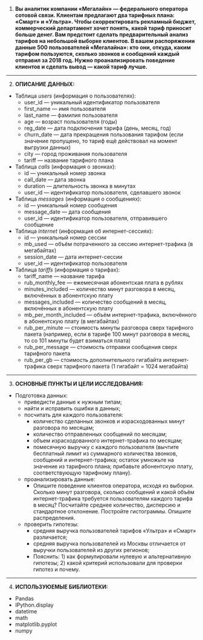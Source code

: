 1. **Вы аналитик компании «Мегалайн» — федерального оператора сотовой связи. Клиентам предлагают два тарифных плана: «Смарт» и «Ультра». Чтобы скорректировать рекламный бюджет, коммерческий департамент хочет понять, какой тариф приносит больше денег. Вам предстоит сделать предварительный анализ тарифов на небольшой выборке клиентов. В вашем распоряжении данные 500 пользователей «Мегалайна»: кто они, откуда, каким тарифом пользуются, сколько звонков и сообщений каждый отправил за 2018 год. Нужно проанализировать поведение клиентов и сделать вывод — какой тариф лучше.**
----------------------------------------
2. **ОПИСАНИЕ ДАННЫХ:** 
- Таблица *users* (информация о пользователях):
  - user_id — уникальный идентификатор пользователя
  - first_name — имя пользователя
  - last_name — фамилия пользователя
  - age — возраст пользователя (годы)
  - reg_date — дата подключения тарифа (день, месяц, год)
  - churn_date — дата прекращения пользования тарифом (если значение пропущено, то тариф ещё действовал на момент выгрузки данных)
  - city — город проживания пользователя
  - tariff — название тарифного плана
- Таблица *calls* (информация о звонках):
  - id — уникальный номер звонка
  - call_date — дата звонка
  - duration — длительность звонка в минутах
  - user_id — идентификатор пользователя, сделавшего звонок
- Таблица *messages* (информация о сообщениях):
  - id — уникальный номер сообщения
  - message_date — дата сообщения
  - user_id — идентификатор пользователя, отправившего сообщение
- Таблица *internet* (информация об интернет-сессиях):
  - id — уникальный номер сессии
  - mb_used — объём потраченного за сессию интернет-трафика (в мегабайтах)
  - session_date — дата интернет-сессии
  - user_id — идентификатор пользователя
- Таблица *tariffs* (информация о тарифах):
  - tariff_name — название тарифа
  - rub_monthly_fee — ежемесячная абонентская плата в рублях
  - minutes_included — количество минут разговора в месяц, включённых в абонентскую плату
  - messages_included — количество сообщений в месяц, включённых в абонентскую плату
  - mb_per_month_included — объём интернет-трафика, включённого в абонентскую плату (в мегабайтах)
  - rub_per_minute — стоимость минуты разговора сверх тарифного пакета (например, если в тарифе 100 минут разговора в месяц, то со 101 минуты будет взиматься плата)
  - rub_per_message — стоимость отправки сообщения сверх тарифного пакета
  - rub_per_gb — стоимость дополнительного гигабайта интернет-трафика сверх тарифного пакета (1 гигабайт = 1024 мегабайта)
----------------------------------------
3. **ОСНОВНЫЕ ПУНКТЫ И ЦЕЛИ ИССЛЕДОВАНИЯ:**
- Подготовка данных:
  - приведисти данные к нужным типам;
  - найти и исправить ошибки в данных;
  - посчитать для каждого пользователя:
    - количество сделанных звонков и израсходованных минут разговора по месяцам;
    - количество отправленных сообщений по месяцам;
    - объем израсходованного интернет-трафика по месяцам;
    - помесячную выручку с каждого пользователя (вычтите бесплатный лимит из суммарного количества звонков, сообщений и интернет-трафика; остаток умножьте на значение из тарифного плана; прибавьте абонентскую плату, соответствующую тарифному плану).
  - проанализировать данные:
    - Опишите поведение клиентов оператора, исходя из выборки. Сколько минут разговора, сколько сообщений и какой объём интернет-трафика требуется пользователям каждого тарифа в месяц? Посчитайте среднее количество, дисперсию и стандартное отклонение. Постройте гистограммы. Опишите распределения.
  - проверить гипотезы:
    - средняя выручка пользователей тарифов «Ультра» и «Смарт» различается;
    - средняя выручка пользователей из Москвы отличается от выручки пользователей из других регионов;
    - Пояснить: 1) как формулировали нулевую и альтернативную гипотезы; 2) какой критерий использовали для проверки гипотез и почему.
----------------------------------------
4. **ИСПОЛЬЗУЮЕМЫЕ БИБЛИОТЕКИ:**
- Pandas
- IPython.display
- datetime
- math
- matplotlib.pyplot
- numpy
